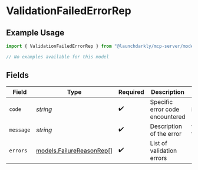 # ValidationFailedErrorRep

## Example Usage

```typescript
import { ValidationFailedErrorRep } from "@launchdarkly/mcp-server/models/errors";

// No examples available for this model
```

## Fields

| Field                                                         | Type                                                          | Required                                                      | Description                                                   | Example                                                       |
| ------------------------------------------------------------- | ------------------------------------------------------------- | ------------------------------------------------------------- | ------------------------------------------------------------- | ------------------------------------------------------------- |
| `code`                                                        | *string*                                                      | :heavy_check_mark:                                            | Specific error code encountered                               | invalid_request                                               |
| `message`                                                     | *string*                                                      | :heavy_check_mark:                                            | Description of the error                                      | validation failed                                             |
| `errors`                                                      | [models.FailureReasonRep](../../models/failurereasonrep.md)[] | :heavy_check_mark:                                            | List of validation errors                                     |                                                               |